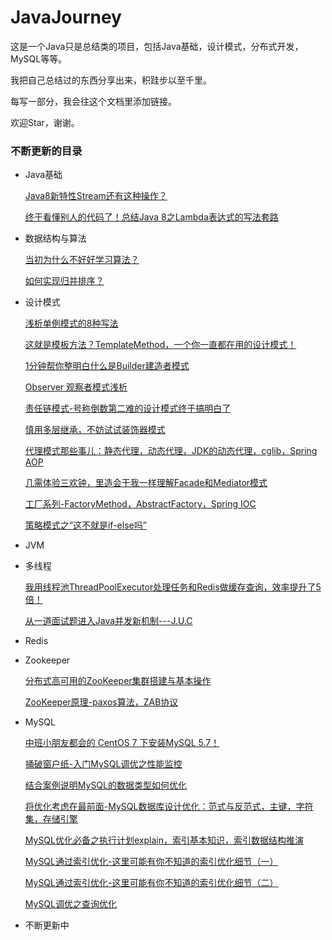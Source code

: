 # JavaJourney
这是一个Java只是总结类的项目，包括Java基础，设计模式，分布式开发，MySQL等等。

我把自己总结过的东西分享出来，积跬步以至千里。

每写一部分，我会往这个文档里添加链接。

欢迎Star，谢谢。

### 不断更新的目录

- Java基础

  [Java8新特性Stream还有这种操作？](http://mp.weixin.qq.com/s?__biz=MzI1MDU1MjkxOQ==&mid=100001184&idx=1&sn=1e5895d286ad138c37e23a206d83cecb&chksm=698132985ef6bb8e06ba1890e3688361179a449577bf0547a19e9f340b779410346c5bd6d08d#rd)

  [终于看懂别人的代码了！总结Java 8之Lambda表达式的写法套路](http://mp.weixin.qq.com/s?__biz=MzI1MDU1MjkxOQ==&mid=100001223&idx=1&sn=23e835628012fb5b66117f04412ea41a&chksm=698132ff5ef6bbe97750283664efe0145b90dac97fb8008b5c7e8be5775bdad23e8ea430fad5#rd)

  

- 数据结构与算法

  [当初为什么不好好学习算法？](https://t.1yb.co/59Hd)

  [如何实现归并排序？](https://t.1yb.co/59Hn)

- 设计模式

  [浅析单例模式的8种写法](https://mp.weixin.qq.com/s/2VjQLRj4X_Pz8OzcwdJRfQ)
  
  [这就是模板方法？TemplateMethod，一个你一直都在用的设计模式！](https://t.1yb.co/59xn)
  
  [1分钟帮你整明白什么是Builder建造者模式](https://t.1yb.co/59xu)
  
  [Observer 观察者模式浅析](https://t.1yb.co/59xJ)
  
  [责任链模式-号称倒数第二难的设计模式终于搞明白了](https://t.1yb.co/59xZ)
  
  [慎用多层继承，不妨试试装饰器模式](https://t.1yb.co/59y7)
  
  [代理模式那些事儿：静态代理，动态代理，JDK的动态代理，cglib，Spring AOP](https://t.1yb.co/59yi)
  
  [几需体验三欢钟，里造会干我一样理解Facade和Mediator模式](https://t.1yb.co/59yr)
  
  [工厂系列-FactoryMethod，AbstractFactory，Spring IOC](https://t.1yb.co/59yA)
  
  [策略模式之“这不就是if-else吗”](https://t.1yb.co/59z3)


- JVM

- 多线程

    [我用线程池ThreadPoolExecutor处理任务和Redis做缓存查询，效率提升了5倍！](http://mp.weixin.qq.com/s?__biz=MzI1MDU1MjkxOQ==&mid=100001317&idx=1&sn=42294b2068661ba4b4d214f6aafbdfb7&chksm=6981311d5ef6b80bf436ae595fb87b5ddea30e14bf6d1b4e1ab405b9594013a7816320f81692#rd)

    [从一道面试题进入Java并发新机制---J.U.C](http://mp.weixin.qq.com/s?__biz=MzI1MDU1MjkxOQ==&mid=100001154&idx=1&sn=080e5601e1a068a7367adb872bf209a7&chksm=698132ba5ef6bbacaf04724036e2000f8b8a88aa28dfc5bd6d298c5678dac00c0905b7aa2076#rd)

    

- Redis

- Zookeeper

    [分布式高可用的ZooKeeper集群搭建与基本操作](https://t.1yb.co/59Ac)
    
    [ZooKeeper原理-paxos算法，ZAB协议](https://t.1yb.co/59Af)
    
- MySQL

    [中班小朋友都会的 CentOS 7 下安装MySQL 5.7！](http://mp.weixin.qq.com/s?__biz=MzI1MDU1MjkxOQ==&mid=100000167&idx=1&sn=3b392431f89212ea96a16d5a93389242&chksm=6981369f5ef6bf89736ded3fd834dc22fba1c2cc54d4e2f6048fb3930e055270a740306efb31#rd)

    [捅破窗户纸-入门MySQL调优之性能监控](http://mp.weixin.qq.com/s?__biz=MzI1MDU1MjkxOQ==&mid=100000185&idx=1&sn=4e962f5b9dc34dad1079e3656d302c56&chksm=698136815ef6bf97c1776062926a110d80a1e719e55ac2e299394deebb559fe1472e5b69b4ae#rd)

    [结合案例说明MySQL的数据类型如何优化](http://mp.weixin.qq.com/s?__biz=MzI1MDU1MjkxOQ==&mid=100000228&idx=1&sn=88e329f7b330d921898d5d09641e77fb&chksm=698136dc5ef6bfca7889ca21c849f82b453f46cb48b595ede43c13282d5af1d68cf1e3f4fa20#rd)

    [将优化考虑在最前面-MySQL数据库设计优化：范式与反范式，主键，字符集，存储引擎](http://mp.weixin.qq.com/s?__biz=MzI1MDU1MjkxOQ==&mid=100000237&idx=1&sn=35041479d440d7d8f448bea63b61867a&chksm=698136d55ef6bfc35b31b9d003b9731a1aa67bb80d0c3ae9de05f5cd3cf19df8f4d024892730#rd)

    [MySQL优化必备之执行计划explain，索引基本知识，索引数据结构推演](http://mp.weixin.qq.com/s?__biz=MzI1MDU1MjkxOQ==&mid=100000253&idx=1&sn=e55ed089d68c0a6b6f9e6f9e12b2902c&chksm=698136c55ef6bfd3be8508fafae9f84ccc29e127b7eff76b190d985fd82892dd0f6ab857f594#rd)

    [MySQL通过索引优化-这里可能有你不知道的索引优化细节（一）](http://mp.weixin.qq.com/s?__biz=MzI1MDU1MjkxOQ==&mid=100000626&idx=1&sn=ee7686427c41127c4a6916e2edb81cd8&chksm=6981344a5ef6bd5c9a2979a010ccd24c0409c845564bba83ffa470bac79089c67abe8bf53335#rd)

    [MySQL通过索引优化-这里可能有你不知道的索引优化细节（二）](http://mp.weixin.qq.com/s?__biz=MzI1MDU1MjkxOQ==&mid=100000751&idx=1&sn=be0391a436f34a6fd53183f2c7b3b93e&chksm=698134d75ef6bdc1f9eef4ebdac9af5f2369803acb45f58ca526f46c8da530a3cf136d25e7af#rd)

    [MySQL调优之查询优化](http://mp.weixin.qq.com/s?__biz=MzI1MDU1MjkxOQ==&mid=100000870&idx=1&sn=5883625d302ce218ba3eac4be957df46&chksm=6981335e5ef6ba487826d094fbf0fdd44561c7fab32f1f9f40167d662359ca660d700dd63115#rd)

- 不断更新中

